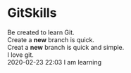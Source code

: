 # GitSkills
Be created to learn Git.  
Create a  __new__ branch is quick.  
Creat a __new__ branch is quick and simple.  
I love git.   
2020-02-23 22:03 I am learning  
 
